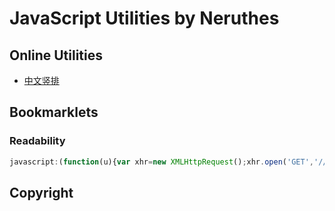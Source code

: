 # JavaScript Utilities by Neruthes

## Online Utilities

- [中文竖排](https://neruthes.xyz/jsu/u/zh-vertical/)

## Bookmarklets

### Readability

```javascript
javascript:(function(u){var xhr=new XMLHttpRequest();xhr.open('GET','//neruthes.xyz/jsu/'+u);xhr.onload=function(){eval(xhr.responseText);console.log('Loaded '+u);};xhr.send();})('readability/type-strong-sansserif.js')
```

## Copyright
